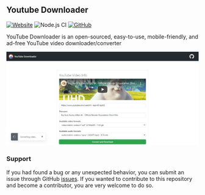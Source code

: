 
## Youtube Downloader

[![Website](https://img.shields.io/website?url=https%3A%2F%2Fyt-downloader.eidoriantan.me)][homepage]
![Node.js CI](https://github.com/eidoriantan/youtube-downloader/workflows/Node.js%20CI/badge.svg)
[![GitHub](https://img.shields.io/github/license/eidoriantan/youtube-downloader)](https://github.com/eidoriantan/youtube-downloader/blob/master/LICENSE.txt)

YouTube Downloader is an open-sourced, easy-to-use, mobile-friendly, and ad-free
YouTube video downloader/converter

![Website Screenshot](./public/assets/images/screenshot.jpg)

### Support
If you had found a bug or any unexpected behavior, you can submit an issue
through GitHub
[issues](https://github.com/eidoriantan/youtube-downloader/issues). If you wanted to
contribute to this repository and become a contributor, you are very welcome to
do so.

[homepage]: https://yt-downloader.eidoriantan.me
